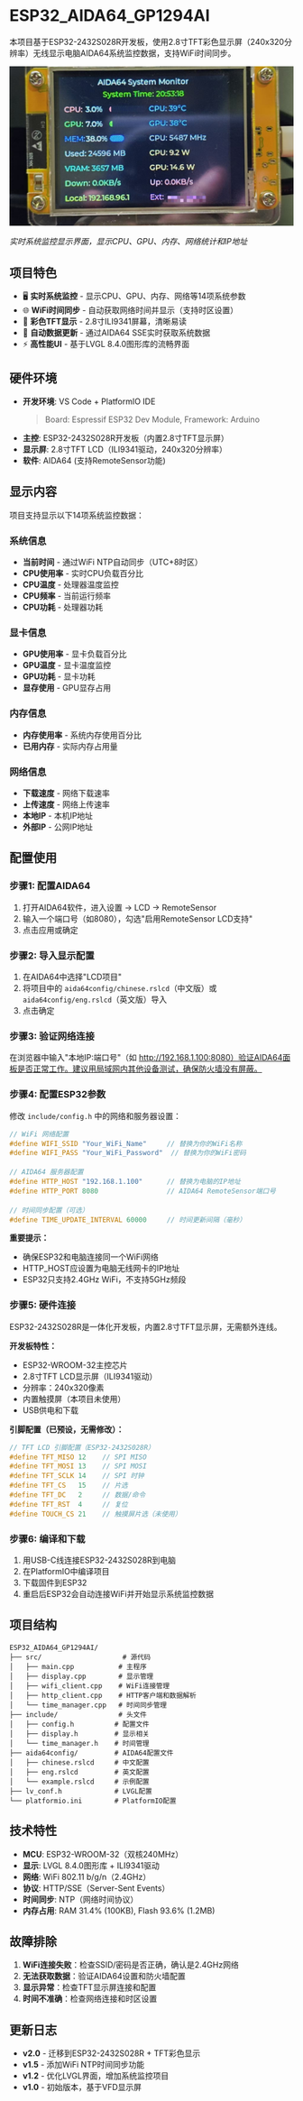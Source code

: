 # ESP32_AIDA64_GP1294AI
本项目基于ESP32-2432S028R开发板，使用2.8寸TFT彩色显示屏（240x320分辨率）无线显示电脑AIDA64系统监控数据，支持WiFi时间同步。

![ESP32 AIDA64系统监控显示器](img/display.jpg)

*实时系统监控显示界面，显示CPU、GPU、内存、网络统计和IP地址*

## 项目特色
- 🖥️ **实时系统监控** - 显示CPU、GPU、内存、网络等14项系统参数
- 🌐 **WiFi时间同步** - 自动获取网络时间并显示（支持时区设置）
- 📱 **彩色TFT显示** - 2.8寸ILI9341屏幕，清晰易读
- 🔄 **自动数据更新** - 通过AIDA64 SSE实时获取系统数据
- ⚡ **高性能UI** - 基于LVGL 8.4.0图形库的流畅界面

## 硬件环境
+ **开发环境**: VS Code + PlatformIO IDE
  > Board: Espressif ESP32 Dev Module, Framework: Arduino
+ **主控**: ESP32-2432S028R开发板（内置2.8寸TFT显示屏）
+ **显示屏**: 2.8寸TFT LCD（ILI9341驱动，240x320分辨率）
+ **软件**: AIDA64 (支持RemoteSensor功能)

## 显示内容
项目支持显示以下14项系统监控数据：

### 系统信息
- **当前时间** - 通过WiFi NTP自动同步（UTC+8时区）
- **CPU使用率** - 实时CPU负载百分比
- **CPU温度** - 处理器温度监控
- **CPU频率** - 当前运行频率
- **CPU功耗** - 处理器功耗

### 显卡信息
- **GPU使用率** - 显卡负载百分比
- **GPU温度** - 显卡温度监控
- **GPU功耗** - 显卡功耗
- **显存使用** - GPU显存占用

### 内存信息
- **内存使用率** - 系统内存使用百分比
- **已用内存** - 实际内存占用量

### 网络信息
- **下载速度** - 网络下载速率
- **上传速度** - 网络上传速率
- **本地IP** - 本机IP地址
- **外部IP** - 公网IP地址

## 配置使用
### 步骤1: 配置AIDA64
1. 打开AIDA64软件，进入设置 -> LCD -> RemoteSensor
2. 输入一个端口号（如8080），勾选"启用RemoteSensor LCD支持"
3. 点击应用或确定

### 步骤2: 导入显示配置
1. 在AIDA64中选择"LCD项目"
2. 将项目中的 `aida64config/chinese.rslcd`（中文版）或 `aida64config/eng.rslcd`（英文版）导入
3. 点击确定

### 步骤3: 验证网络连接
在浏览器中输入"本地IP:端口号"（如 http://192.168.1.100:8080）验证AIDA64面板是否正常工作。建议用局域网内其他设备测试，确保防火墙没有屏蔽。

### 步骤4: 配置ESP32参数
修改 `include/config.h` 中的网络和服务器设置：
```cpp
// WiFi 网络配置
#define WIFI_SSID "Your_WiFi_Name"     // 替换为你的WiFi名称
#define WIFI_PASS "Your_WiFi_Password"  // 替换为你的WiFi密码

// AIDA64 服务器配置
#define HTTP_HOST "192.168.1.100"      // 替换为电脑的IP地址
#define HTTP_PORT 8080                 // AIDA64 RemoteSensor端口号

// 时间同步配置（可选）
#define TIME_UPDATE_INTERVAL 60000     // 时间更新间隔（毫秒）
```

**重要提示：**
- 确保ESP32和电脑连接同一个WiFi网络
- HTTP_HOST应设置为电脑无线网卡的IP地址
- ESP32只支持2.4GHz WiFi，不支持5GHz频段

### 步骤5: 硬件连接
ESP32-2432S028R是一体化开发板，内置2.8寸TFT显示屏，无需额外连线。

**开发板特性：**
- ESP32-WROOM-32主控芯片
- 2.8寸TFT LCD显示屏（ILI9341驱动）
- 分辨率：240x320像素
- 内置触摸屏（本项目未使用）
- USB供电和下载

**引脚配置（已预设，无需修改）：**
```cpp
// TFT LCD 引脚配置（ESP32-2432S028R）
#define TFT_MISO 12    // SPI MISO
#define TFT_MOSI 13    // SPI MOSI  
#define TFT_SCLK 14    // SPI 时钟
#define TFT_CS   15    // 片选
#define TFT_DC   2     // 数据/命令
#define TFT_RST  4     // 复位
#define TOUCH_CS 21    // 触摸屏片选（未使用）
```

### 步骤6: 编译和下载
1. 用USB-C线连接ESP32-2432S028R到电脑
2. 在PlatformIO中编译项目
3. 下载固件到ESP32
4. 重启后ESP32会自动连接WiFi并开始显示系统监控数据

## 项目结构
```
ESP32_AIDA64_GP1294AI/
├── src/                    # 源代码
│   ├── main.cpp           # 主程序
│   ├── display.cpp        # 显示管理
│   ├── wifi_client.cpp    # WiFi连接管理
│   ├── http_client.cpp    # HTTP客户端和数据解析
│   └── time_manager.cpp   # 时间同步管理
├── include/               # 头文件
│   ├── config.h          # 配置文件
│   ├── display.h         # 显示相关
│   └── time_manager.h    # 时间管理
├── aida64config/         # AIDA64配置文件
│   ├── chinese.rslcd     # 中文配置
│   ├── eng.rslcd         # 英文配置
│   └── example.rslcd     # 示例配置
├── lv_conf.h             # LVGL配置
└── platformio.ini        # PlatformIO配置
```

## 技术特性
- **MCU**: ESP32-WROOM-32（双核240MHz）
- **显示**: LVGL 8.4.0图形库 + ILI9341驱动
- **网络**: WiFi 802.11 b/g/n（2.4GHz）
- **协议**: HTTP/SSE（Server-Sent Events）
- **时间同步**: NTP（网络时间协议）
- **内存占用**: RAM 31.4% (100KB), Flash 93.6% (1.2MB)

## 故障排除
1. **WiFi连接失败**：检查SSID/密码是否正确，确认是2.4GHz网络
2. **无法获取数据**：验证AIDA64设置和防火墙配置
3. **显示异常**：检查TFT显示屏连接和配置
4. **时间不准确**：检查网络连接和时区设置

## 更新日志
- **v2.0** - 迁移到ESP32-2432S028R + TFT彩色显示
- **v1.5** - 添加WiFi NTP时间同步功能  
- **v1.2** - 优化LVGL界面，增加系统监控项目
- **v1.0** - 初始版本，基于VFD显示屏
